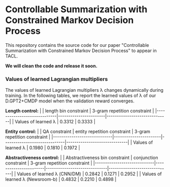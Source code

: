 # Controllable Summarization with Constrained Markov Decision Process

This repository contains the source code for our paper "Controllable Summarization with Constrained Markov Decision Process" to appear in TACL. 

**We will clean the code and release it soon.**

### Values of learned Lagrangian multipliers
The values of learned Lagrangian multipliers λ changes dynamically during training. In the following tables, we report the learned values of λ of our D.GPT2+CMDP model when the validation reward converges. 

**Length control:**
|                             | length bin constraint | 3-gram repetition constraint |
|-----------------------------|-----------------------|------------------------------|
| Values of learned λ   | 0.3312                | 0.3333                       |

**Entity control:**
|                             | QA constraint | entity repetition constraint | 3-gram repetition constraint |
|-----------------------------|-----------------------|------------------------------|------------------------------|
| Values of learned λ   | 0.1980                | 0.1810                       | 0.1972                       |

**Abstractiveness control:**
|                             | Abstractiveness bin constraint | conjunction constraint | 3-gram repetition constraint |
|-----------------------------|-----------------------|------------------------------|------------------------------|
| Values of learned λ (CNN/DM)   | 0.2842                | 0.1271                       | 0.2952                       |
| Values of learned λ (Newsroom-b)   | 0.4832                | 0.2210                       | 0.4898                       |
